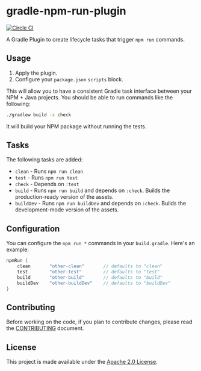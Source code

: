gradle-npm-run-plugin
=====================
[![Circle CI](https://circleci.com/gh/palantir/gradle-npm-run-plugin.svg?style=shield&circle-token=012397ab761aa8f59276b2ac7babb51d80a12a7c)](https://circleci.com/gh/palantir/gradle-npm-run-plugin)

A Gradle Plugin to create lifecycle tasks that trigger `npm run` commands.

Usage
-----
1. Apply the plugin.
2. Configure your `package.json` `scripts` block.

This will allow you to have a consistent Gradle task interface between your NPM + Java projects. You should be able to
run commands like the following:

```bash
./gradlew build -x check
```

It will build your NPM package without running the tests.


Tasks
-----
The following tasks are added:

- `clean` - Runs `npm run clean`
- `test` - Runs `npm run test`
- `check` - Depends on `:test`
- `build` - Runs `npm run build` and depends on `:check`. Builds the production-ready version of the assets.
- `buildDev` - Runs `npm run buildDev` and depends on `:check`. Builds the development-mode version of the assets.


Configuration
-------------
You can configure the `npm run *` commands in your `build.gradle`. Here's an example:

```groovy
npmRun {
    clean       "other-clean"       // defaults to "clean"
    test        "other-test"        // defaults to "test"
    build       "other-build"       // defaults to "build"
    buildDev    "other-buildDev"    // defaults to "buildDev"
}
```


Contributing
------------
Before working on the code, if you plan to contribute changes, please read the [CONTRIBUTING](CONTRIBUTING.md) document.


License
-------
This project is made available under the [Apache 2.0 License][license].


[gradle-node-project]: https://github.com/srs/gradle-node-plugin
[license]: http://www.apache.org/licenses/LICENSE-2.0
